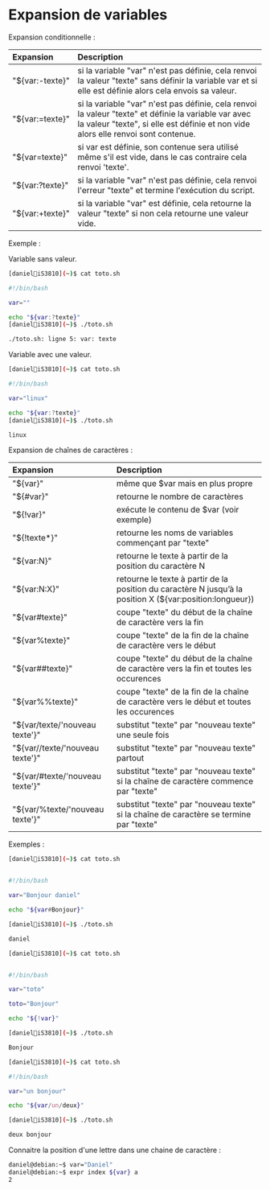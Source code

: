 # Expansion de variables

Expansion conditionnelle :

| Expansion | Description |
|:---|:---|
| "${var:-texte}" | si la variable "var" n'est pas définie, cela renvoi la valeur "texte" sans définir la variable var et si elle est définie alors cela envois sa valeur. |
| "${var:=texte}" | si la variable "var" n'est pas définie, cela renvoi la valeur "texte" et définie la variable var avec la valeur "texte", si elle est définie et non vide alors elle renvoi sont contenue. |
| "${var=texte}" | si var est définie, son contenue sera utilisé même s'il est vide, dans le cas contraire cela renvoi 'texte'. |
| "${var:?texte}" | si la variable "var" n'est pas définie, cela renvoi l'erreur "texte" et termine l'exécution du script. |
| "${var:+texte}" | si la variable "var" est définie, cela retourne la valeur "texte" si non cela retourne une valeur vide.  |

Exemple :

Variable sans valeur.

```bash
[daniel🐧iS3810](~)$ cat toto.sh 

#!/bin/bash

var=""

echo "${var:?texte}"
[daniel🐧iS3810](~)$ ./toto.sh 

./toto.sh: ligne 5: var: texte

```

Variable avec une valeur.

```bash
[daniel🐧iS3810](~)$ cat toto.sh 

#!/bin/bash

var="linux"

echo "${var:?texte}"
[daniel🐧iS3810](~)$ ./toto.sh 

linux

```

Expansion de chaînes de caractères :

| Expansion | Description |
|:---|:---|
| "${var}" | même que $var mais en plus propre |
| "${#var}" | retourne le nombre de caractères |
| "${!var}" | exécute le contenu de $var (voir exemple) |
| "${!texte*}" | retourne les noms de variables commençant par "texte" |
| "${var:N}" | retourne le texte à partir de la position du caractère N |
| "${var:N:X}" | retourne le texte à partir de la position du caractère N jusqu’à la position X (${var:position:longueur})|
| "${var#texte}" | coupe "texte" du début de la chaîne de caractère vers la fin|
| "${var%texte}" | coupe "texte" de la fin de la chaîne de caractère vers le début |
| "${var##texte}" | coupe "texte" du début de la chaîne de caractère vers la fin et toutes les occurences |
| "${var%%texte}" | coupe "texte" de la fin de la chaîne de caractère vers le début et toutes les occurences|
| "${var/texte/'nouveau texte'}" | substitut "texte" par "nouveau texte" une seule fois |
| "${var//texte/'nouveau texte'}" | substitut "texte" par "nouveau texte" partout |
| "${var/#texte/'nouveau texte'}" | substitut "texte" par "nouveau texte" si la chaîne de caractère commence par "texte"|
| "${var/%texte/'nouveau texte'}" | substitut "texte" par "nouveau texte" si la chaîne de caractère se termine par "texte"|

Exemples :

```bash
[daniel🐧iS3810](~)$ cat toto.sh


#!/bin/bash

var="Bonjour daniel"

echo "${var#Bonjour}"
```

```bash
[daniel🐧iS3810](~)$ ./toto.sh

daniel

```

```bash
[daniel🐧iS3810](~)$ cat toto.sh


#!/bin/bash

var="toto"

toto="Bonjour"

echo "${!var}"

```

```bash
[daniel🐧iS3810](~)$ ./toto.sh 

Bonjour

```

```bash
[daniel🐧iS3810](~)$ cat toto.sh

#!/bin/bash

var="un bonjour"

echo "${var/un/deux}"

```

```bash
[daniel🐧iS3810](~)$ ./toto.sh 

deux bonjour

```

Connaitre la position d'une lettre dans une chaine de caractère :

```bash
daniel@debian:~$ var="Daniel"
daniel@debian:~$ expr index ${var} a
2
```

